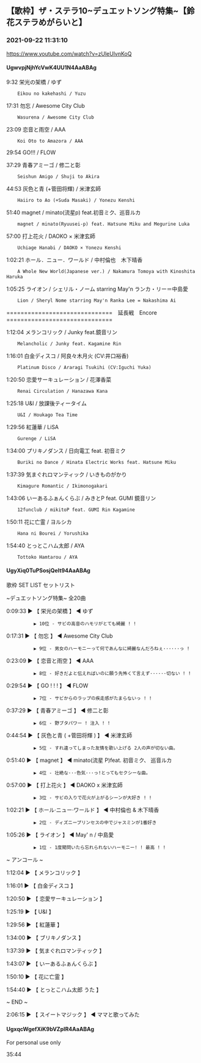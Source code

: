 ## 【歌枠】ザ・ステラ10~デュエットソング特集~【鈴花ステラめがらいと】
### 2021-09-22 11:31:10
https://www.youtube.com/watch?v=zUleUlvnKoQ
#### UgwvpjNjhYcVwK4UU1N4AaABAg
9:32	栄光の架橋 / ゆず

		Eikou no kakehashi / Yuzu



17:31	勿忘 / Awesome City Club

		Wasurena / Awesome City Club



23:09	恋音と雨空 / AAA

		Koi Oto to Amazora / AAA



29:54	GO!!! / FLOW



37:29	青春アミーゴ / 修二と彰

		Seishun Amigo / Shuji to Akira



44:53	灰色と青 (+菅田将輝) / 米津玄師

		Haiiro to Ao (+Suda Masaki) / Yonezu Kenshi



51:40	magnet / minato(流星p) feat.初音ミク、巡音ルカ

		magnet / minato(Ryuusei-p) feat. Hatsune Miku and Megurine Luka



57:00	打上花火 / DAOKO × 米津玄師

		Uchiage Hanabi / DAOKO × Yonezu Kenshi



1:02:21	ホール．ニュー．ワールド / 中村倫也　木下晴香

		A Whole New World(Japanese ver.) / Nakamura Tomoya with Kinoshita Haruka



1:05:25	ライオン / シェリル・ノーム starring May'n ランカ・リー＝中島愛

		Lion / Sheryl Nome starring May'n Ranka Lee = Nakashima Ai



==============================　延長戦　Encore　==============================



1:12:04	メランコリック / Junky feat.鏡音リン

		Melancholic / Junky feat. Kagamine Rin



1:16:01	白金ディスコ / 阿良々木月火 (CV:井口裕香)

		Platinum Disco / Araragi Tsukihi (CV:Iguchi Yuka)



1:20:50	恋愛サーキュレーション / 花澤香菜

		Renai Circulation / Hanazawa Kana



1:25:18	U&I / 放課後ティータイム

		U&I / Houkago Tea Time



1:29:56	紅蓮華 / LiSA

		Gurenge / LiSA



1:34:00	プリキノダンス / 日向電工 feat. 初音ミク

		Buriki no Dance / Hinata Electric Works feat. Hatsune Miku



1:37:39	気まぐれロマンティック / いきものがかり

		Kimagure Romantic / Ikimonogakari



1:43:06	いーあるふぁんくらぶ / みきとP feat. GUMI 鏡音リン

		12funclub / mikitoP feat. GUMI Rin Kagamine



1:50:11	花に亡霊 / ヨルシカ

		Hana ni Bourei / Yorushika



1:54:40	とっとこハム太郎 / AYA

		Tottoko Hamtarou / AYA

#### UgyXiq0TuPSosjQeIt94AaABAg
歌枠  SET LIST セットリスト 

~デュエットソング特集~ 全20曲



0:09:33 ▶ 【 栄光の架橋 】 ◀ ゆず

              ▶ 10位 - サビの高音のハモリがとても綺麗 ! !



0:17:31 ▶ 【 勿忘 】 ◀ Awesome City Club

              ▶ 9位 - 男女のハーモニーって何であんなに綺麗なんだろねぇ······っ !



0:23:09 ▶ 【 恋音と雨空 】 ◀ AAA

              ▶ 8位 - 好きだよと伝えればいのに願う先怖くて言えず······切ない ! ! 



0:29:54 ▶ 【 GO ! ! ! 】 ◀ FLOW

              ▶ 7位 - サビからのラップの疾走感がたまらないっ ! !



0:37:29 ▶ 【 青春アミーゴ 】 ◀ 修二と彰

              ▶ 6位 - 野ブタパワー ! 注入 ! !



0:44:54 ▶ 【 灰色と青 ( +菅田将輝 ) 】 ◀ 米津玄師

              ▶ 5位 - すれ違ってしまった友情を歌い上げる 2人の声が切ない曲。



0:51:40 ▶ 【 magnet 】 ◀ minato(流星 P)feat. 初音ミク、 巡音ルカ

              ▶ 4位 - 壮絶な···色気···っ!とってもセクシーな曲。



0:57:00 ▶ 【 打上花火 】 ◀  DAOKO x 米津玄師

              ▶ 3位 - サビの入りで花火が上がるシーンが大好き ! !



1:02:21 ▶ 【 ホール·ニュー·ワールド 】 ◀ 中村倫也 & 木下晴香

              ▶ 2位 - ディズニープリンセスの中でジャスミンが1番好き



1:05:26 ▶ 【 ライオン 】 ◀ May' n / 中島愛

              ▶ 1位 - 1度聞問いたら忘れられないハーモニー! ! 最高 ! !



 ~ アンコール ~

1:12:04 ▶ 【 メランコリック 】



1:16:01 ▶ 【 白金ディスコ 】



1:20:50 ▶ 【 恋愛サーキュレーション 】 



1:25:19 ▶ 【 U&I 】 



1:29:56 ▶ 【 紅蓮華 】 



1:34:00 ▶ 【 ブリキノダンス 】 



1:37:39 ▶ 【 気まぐれロマンティック 】 



1:43:07 ▶ 【 いーあるふぁんくらぶ 】 



1:50:10 ▶ 【 花に亡霊 】 



1:54:40 ▶ 【 とっとこハム太郎 うた 】 



~ END ~

2:06:15 ▶ 【 スイートマジック 】 ◀ ママと歌ってみた

#### UgxqcWgefXiK9bVZpIR4AaABAg
For personal use only











35:44

